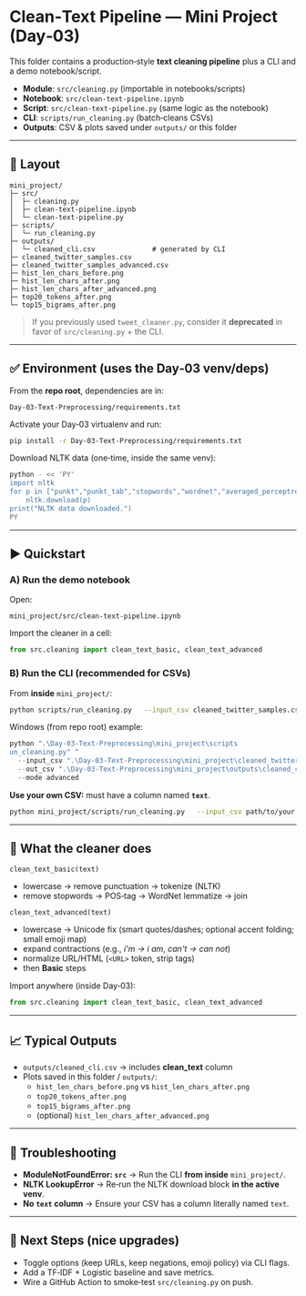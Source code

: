 # Clean‑Text Pipeline — Mini Project (Day‑03)

This folder contains a production‑style **text cleaning pipeline** plus a CLI and a demo notebook/script.

- **Module**: `src/cleaning.py` (importable in notebooks/scripts)
- **Notebook**: `src/clean-text-pipeline.ipynb`
- **Script**: `src/clean-text-pipeline.py` (same logic as the notebook)
- **CLI**: `scripts/run_cleaning.py` (batch‑cleans CSVs)
- **Outputs**: CSV & plots saved under `outputs/` or this folder

---

## 📂 Layout

```
mini_project/
├─ src/
│  ├─ cleaning.py
│  ├─ clean-text-pipeline.ipynb
│  └─ clean-text-pipeline.py
├─ scripts/
│  └─ run_cleaning.py
├─ outputs/
│  └─ cleaned_cli.csv              # generated by CLI
├─ cleaned_twitter_samples.csv
├─ cleaned_twitter_samples_advanced.csv
├─ hist_len_chars_before.png
├─ hist_len_chars_after.png
├─ hist_len_chars_after_advanced.png
├─ top20_tokens_after.png
└─ top15_bigrams_after.png
```

> If you previously used `tweet_cleaner.py`, consider it **deprecated** in favor of `src/cleaning.py` + the CLI.

---

## ✅ Environment (uses the Day‑03 venv/deps)

From the **repo root**, dependencies are in:
```
Day-03-Text-Preprocessing/requirements.txt
```
Activate your Day‑03 virtualenv and run:
```bash
pip install -r Day-03-Text-Preprocessing/requirements.txt
```

Download NLTK data (one‑time, inside the same venv):
```bash
python - << 'PY'
import nltk
for p in ["punkt","punkt_tab","stopwords","wordnet","averaged_perceptron_tagger","omw-1.4"]:
    nltk.download(p)
print("NLTK data downloaded.")
PY
```

---

## ▶️ Quickstart

### A) Run the demo notebook
Open:
```
mini_project/src/clean-text-pipeline.ipynb
```
Import the cleaner in a cell:
```python
from src.cleaning import clean_text_basic, clean_text_advanced
```

### B) Run the CLI (recommended for CSVs)

From **inside** `mini_project/`:
```bash
python scripts/run_cleaning.py   --input_csv cleaned_twitter_samples.csv   --out_csv outputs/cleaned_cli.csv   --mode advanced
```
Windows (from repo root) example:
```powershell
python ".\Day-03-Text-Preprocessing\mini_project\scripts
un_cleaning.py" ^
  --input_csv ".\Day-03-Text-Preprocessing\mini_project\cleaned_twitter_samples.csv" ^
  --out_csv ".\Day-03-Text-Preprocessing\mini_project\outputs\cleaned_cli.csv" ^
  --mode advanced
```

**Use your own CSV:** must have a column named **`text`**.
```bash
python mini_project/scripts/run_cleaning.py   --input_csv path/to/your.csv   --out_csv mini_project/outputs/cleaned_your.csv   --mode advanced
```

---

## 🧠 What the cleaner does

`clean_text_basic(text)`
- lowercase → remove punctuation → tokenize (NLTK)
- remove stopwords → POS‑tag → WordNet lemmatize → join

`clean_text_advanced(text)`
- lowercase → Unicode fix (smart quotes/dashes; optional accent folding; small emoji map)
- expand contractions (e.g., *i'm → i am*, *can't → can not*)
- normalize URL/HTML (`<URL>` token, strip tags)
- then **Basic** steps

Import anywhere (inside Day‑03):
```python
from src.cleaning import clean_text_basic, clean_text_advanced
```

---

## 📈 Typical Outputs

- `outputs/cleaned_cli.csv` → includes **clean_text** column
- Plots saved in this folder / `outputs/`:
  - `hist_len_chars_before.png` vs `hist_len_chars_after.png`
  - `top20_tokens_after.png`
  - `top15_bigrams_after.png`
  - (optional) `hist_len_chars_after_advanced.png`

---

## 🛟 Troubleshooting

- **ModuleNotFoundError: `src`** → Run the CLI **from inside** `mini_project/`.  
- **NLTK LookupError** → Re‑run the NLTK download block **in the active venv**.  
- **No `text` column** → Ensure your CSV has a column literally named `text`.

---

## 🧪 Next Steps (nice upgrades)
- Toggle options (keep URLs, keep negations, emoji policy) via CLI flags.
- Add a TF‑IDF + Logistic baseline and save metrics.
- Wire a GitHub Action to smoke‑test `src/cleaning.py` on push.

